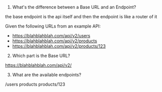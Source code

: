 1. What's the difference between a Base URL and an Endpoint?

the base endpoint is the api itself and then the endpoint is like a router of it

Given the following URLs from an example API:
* https://blahblahblah.com/api/v2/users
* https://blahblahblah.com/api/v2/products
* https://blahblahblah.com/api/v2/products/123

2. Which part is the Base URL?

https://blahblahblah.com/api/v2/

3. What are the available endpoints?

/users
products
products/123
